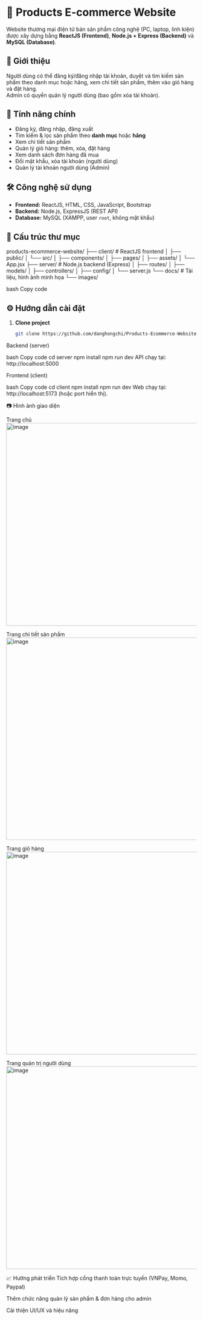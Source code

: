 # 🛒 Products E-commerce Website

Website thương mại điện tử bán sản phẩm công nghệ (PC, laptop, linh kiện) được xây dựng bằng **ReactJS (Frontend)**, **Node.js + Express (Backend)** và **MySQL (Database)**.  

## 📌 Giới thiệu
Người dùng có thể đăng ký/đăng nhập tài khoản, duyệt và tìm kiếm sản phẩm theo danh mục hoặc hãng, xem chi tiết sản phẩm, thêm vào giỏ hàng và đặt hàng.  
Admin có quyền quản lý người dùng (bao gồm xóa tài khoản).  

## 🚀 Tính năng chính
- Đăng ký, đăng nhập, đăng xuất  
- Tìm kiếm & lọc sản phẩm theo **danh mục** hoặc **hãng**  
- Xem chi tiết sản phẩm  
- Quản lý giỏ hàng: thêm, xóa, đặt hàng  
- Xem danh sách đơn hàng đã mua  
- Đổi mật khẩu, xóa tài khoản (người dùng)  
- Quản lý tài khoản người dùng (Admin)  

## 🛠️ Công nghệ sử dụng
- **Frontend:** ReactJS, HTML, CSS, JavaScript, Bootstrap  
- **Backend:** Node.js, ExpressJS (REST API)  
- **Database:** MySQL (XAMPP, user `root`, không mật khẩu)  

## 📂 Cấu trúc thư mục

products-ecommerce-website/
├── client/ # ReactJS frontend
│ ├── public/
│ └── src/
│ ├── components/
│ ├── pages/
│ ├── assets/
│ └── App.jsx
├── server/ # Node.js backend (Express)
│ ├── routes/
│ ├── models/
│ ├── controllers/
│ ├── config/
│ └── server.js
└── docs/ # Tài liệu, hình ảnh minh họa
└── images/

bash
Copy code

## ⚙️ Hướng dẫn cài đặt
1. **Clone project**
   ```bash
   git clone https://github.com/danghongchi/Products-Ecommerce-Website.git
Backend (server)

bash
Copy code
cd server
npm install
npm run dev
API chạy tại: http://localhost:5000

Frontend (client)

bash
Copy code
cd client
npm install
npm run dev
Web chạy tại: http://localhost:5173 (hoặc port hiển thị).

📷 Hình ảnh giao diện

Trang chủ
<img width="950" height="535" alt="image" src="https://github.com/user-attachments/assets/81072d8f-ee9e-431b-9c56-139a175b7c32" />

Trang chi tiết sản phẩm
<img width="950" height="534" alt="image" src="https://github.com/user-attachments/assets/6bb46b40-3d18-4272-9933-04da96d67878" />

Trang giỏ hàng
<img width="950" height="535" alt="image" src="https://github.com/user-attachments/assets/393b2452-dd66-4dad-aa2b-f2fa9fbcf498" />

Trang quản trị người dùng
<img width="950" height="535" alt="image" src="https://github.com/user-attachments/assets/2b79dc47-c676-4ce2-bdc2-8f82f598d502" />

📈 Hướng phát triển
Tích hợp cổng thanh toán trực tuyến (VNPay, Momo, Paypal)

Thêm chức năng quản lý sản phẩm & đơn hàng cho admin

Cải thiện UI/UX và hiệu năng
